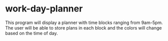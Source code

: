 # work-day-planner
This program will display a planner with time blocks ranging from 9am-5pm. The user will be able to store plans in each block and the colors will change based on the time of day.
